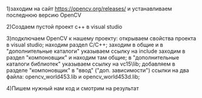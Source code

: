 1)заходим на сайт https://opencv.org/releases/ и устанавливаем последнюю версию OpenCV

2)Создаем пустой проект с++ в visual studio

3)подключаем OpenCV к нашему проекту:
  открываем свойства проекта в visual studio;
  находим раздел С/С++;
  заходим в общие и в "дополнительные каталоги" указываем ссылку на include
  заходим в раздел "компоновщик" и находим там общие;
  в "дополнительные каталоги библиотек" указываем ссылку на vc15\lib;
  добавляем в разделе "компоновщик" в "ввод" ("доп. зависимости") ссылки на два файла: opencv_world453.lib и opencv_world453d.lib;

4)Пишем нужный нам код и смотрим на результат

  
  
